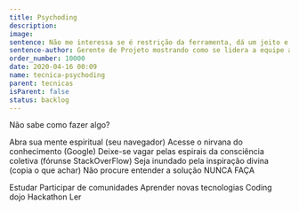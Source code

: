 ```yaml
---
title: Psychoding
description:
image:
sentence: Não me interessa se é restrição da ferramenta, dá um jeito e coloca isso funcionando até amanhã!
sentence-author: Gerente de Projeto mostrando como se lidera a equipe a criar uma POG
order_number: 10000
date: 2020-04-16 00:09
name: tecnica-psychoding
parent: tecnicas
isParent: false
status: backlog
---
```

Não sabe como fazer algo?

Abra sua mente espiritual (seu navegador)
Acesse o nirvana do conhecimento (Google)
Deixe-se vagar pelas espirais da consciência coletiva (fórunse StackOverFlow)
Seja inundado pela inspiração divina (copia o que achar)
Não procure entender a solução
NUNCA FAÇA

Estudar
Participar de comunidades
Aprender novas tecnologias
Coding dojo
Hackathon
Ler
